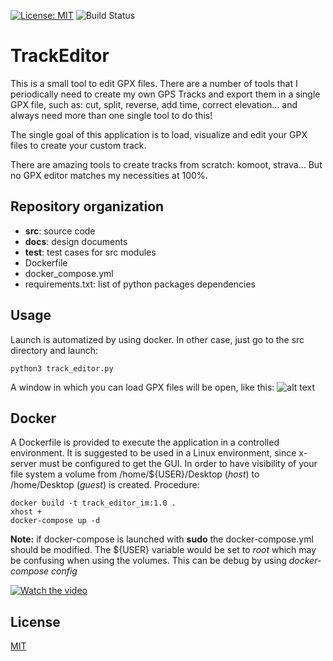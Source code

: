 [![License: MIT](https://img.shields.io/badge/License-MIT-yellow.svg)](https://opensource.org/licenses/MIT)
![Build Status](https://github.com/alguerre/TrackEditor/actions/workflows/python-app.yml/badge.svg)

# TrackEditor

This is a small tool to edit GPX files. 
There are a number of tools that I periodically need to create my own GPS Tracks and export them in a single GPX file, 
such as: cut, split, reverse, add time, correct elevation... 
and always need more than one single tool to do this!

The single goal of this application is to load, 
visualize and edit your GPX files to create your custom track.

There are amazing tools to create tracks from scratch: komoot, strava... 
But no GPX editor matches my necessities at 100%.

## Repository organization
- **src**: source code
- **docs**: design documents
- **test**: test cases for src modules
- Dockerfile
- docker_compose.yml
- requirements.txt: list of python packages dependencies 

## Usage
Launch is automatized by using docker. 
In other case, just go to the src directory and launch:
```
python3 track_editor.py
```

A window in which you can load GPX files will be open, like this:
![alt text](https://github.com/alguerre/TrackEditor/blob/master/docs/using_sample.png?raw=true)


## Docker
A Dockerfile is provided to execute the application in a controlled environment. 
It is suggested to be used in a Linux environment, 
since x-server must be configured to get the GUI. 
In order to have visibility of your file system a volume from /home/${USER}/Desktop (_host_) to /home/Desktop (_guest_) is created. 
Procedure:  
```
docker build -t track_editor_im:1.0 .
xhost +
docker-compose up -d
```

**Note:** if docker-compose is launched with **sudo** the docker-compose.yml should be modified.
The ${USER} variable would be set to _root_ which may be confusing when using the volumes.
This can be debug by using _docker-compose config_

[![Watch the video](https://img.youtube.com/vi/F8aCpumdNfI/maxresdefault.jpg)](https://youtu.be/F8aCpumdNfI)


## License
[MIT](https://choosealicense.com/licenses/mit/)


